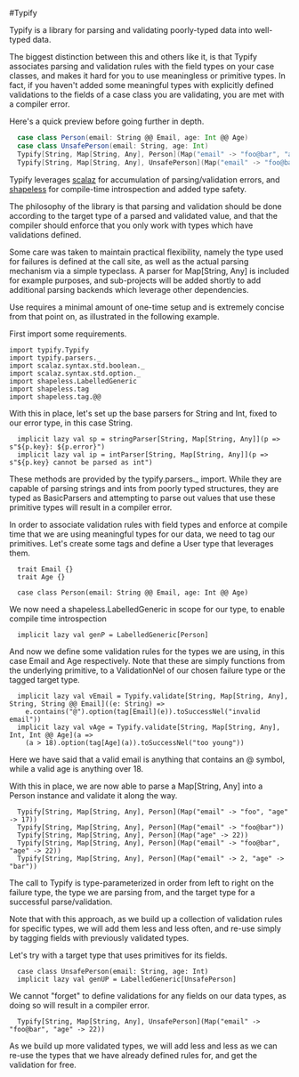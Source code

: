 #Typify

Typify is a library for parsing and validating poorly-typed data into well-typed data.

The biggest distinction between this and others like it, is that Typify associates parsing and validation
rules with the field types on your case classes, and makes it hard for you to use meaningless or primitive
types. In fact, if you haven't added some meaningful types with explicitly defined validations to the
fields of a case class you are validating, you are met with a compiler error.

Here's a quick preview before going further in depth.

```scala
  case class Person(email: String @@ Email, age: Int @@ Age)
  case class UnsafePerson(email: String, age: Int)
  Typify[String, Map[String, Any], Person](Map("email" -> "foo@bar", "age" -> 22)) // Success(User)
  Typify[String, Map[String, Any], UnsafePerson](Map("email" -> "foo@bar", "age" -> 22)) // compile error
```

Typify leverages [scalaz](https://github.com/scalaz/scalaz) for accumulation of parsing/validation errors,
and [shapeless](https://github.com/milessabin/shapeless) for compile-time introspection and added type safety.

The philosophy of the library is that parsing and validation should be done according to the target type of a
parsed and validated value, and that the compiler should enforce that you only work with types which have
validations defined.

Some care was taken to maintain practical flexibility, namely the type used for failures is defined
at the call site, as well as the actual parsing mechanism via a simple typeclass.
A parser for Map[String, Any] is included for example purposes, and sub-projects will be added
shortly to add additional parsing backends which leverage other dependencies.

Use requires a minimal amount of one-time setup and is extremely concise from that point on, as illustrated in the
following example.

First import some requirements.

```tut:silent
import typify.Typify
import typify.parsers._
import scalaz.syntax.std.boolean._
import scalaz.syntax.std.option._
import shapeless.LabelledGeneric
import shapeless.tag
import shapeless.tag.@@

```

With this in place, let's set up the base parsers for String and Int, fixed to our error type, in this case String.

```tut
  implicit lazy val sp = stringParser[String, Map[String, Any]](p => s"${p.key}: ${p.error}")
  implicit lazy val ip = intParser[String, Map[String, Any]](p => s"${p.key} cannot be parsed as int")
```

These methods are provided by the typify.parsers._ import. While they are capable of parsing strings and ints from
poorly typed structures, they are typed as BasicParsers and attempting to parse out values that use these primitive
types will result in a compiler error.

In order to associate validation rules with field types and enforce at compile time that we are using
meaningful types for our data, we need to tag our primitives. Let's create some tags and define a User type
that leverages them.

```tut:silent
  trait Email {}
  trait Age {}

  case class Person(email: String @@ Email, age: Int @@ Age)
```

We now need a shapeless.LabelledGeneric in scope for our type, to enable compile time introspection

```tut
  implicit lazy val genP = LabelledGeneric[Person]
```

And now we define some validation rules for the types we are using, in this case Email and Age respectively.
Note that these are simply functions from the underlying primitive, to a ValidationNel of our chosen failure type
or the tagged target type.

```tut
  implicit lazy val vEmail = Typify.validate[String, Map[String, Any], String, String @@ Email]((e: String) =>
    e.contains("@").option(tag[Email](e)).toSuccessNel("invalid email"))
  implicit lazy val vAge = Typify.validate[String, Map[String, Any], Int, Int @@ Age](a =>
    (a > 18).option(tag[Age](a)).toSuccessNel("too young"))
```

Here we have said that a valid email is anything that contains an @ symbol, while a valid age is anything over 18.

With this in place, we are now able to parse a Map[String, Any] into a Person instance and validate it along the way.

```tut
  Typify[String, Map[String, Any], Person](Map("email" -> "foo", "age" -> 17))
  Typify[String, Map[String, Any], Person](Map("email" -> "foo@bar"))
  Typify[String, Map[String, Any], Person](Map("age" -> 22))
  Typify[String, Map[String, Any], Person](Map("email" -> "foo@bar", "age" -> 22))
  Typify[String, Map[String, Any], Person](Map("email" -> 2, "age" -> "bar"))
```

The call to Typify is type-parameterized in order from left to right on the failure type, the type we are parsing
from, and the target type for a successful parse/validation.

Note that with this approach, as we build up a collection of validation rules for specific types, we will add them
less and less often, and re-use simply by tagging fields with previously validated types.

Let's try with a target type that uses primitives for its fields.

```tut:silent
  case class UnsafePerson(email: String, age: Int)
  implicit lazy val genUP = LabelledGeneric[UnsafePerson]
```

We cannot "forget" to define validations for any fields on our data types, as doing so will result in a
compiler error.

```tut:fail
  Typify[String, Map[String, Any], UnsafePerson](Map("email" -> "foo@bar", "age" -> 22))
```

As we build up more validated types, we will add less and less as we can re-use the types that we have already
defined rules for, and get the validation for free.
